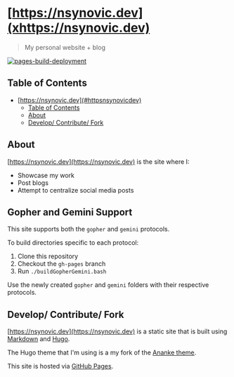 # [https://nsynovic.dev](xhttps://nsynovic.dev)

> My personal website + blog

[![pages-build-deployment](https://github.com/NicholasSynovic/nsynovic.dev/actions/workflows/pages/pages-build-deployment/badge.svg?branch=gh-pages)](https://github.com/NicholasSynovic/nsynovic.dev/actions/workflows/pages/pages-build-deployment)

## Table of Contents

- [https://nsynovic.dev](#httpsnsynovicdev)
  - [Table of Contents](#table-of-contents)
  - [About](#about)
  - [Develop/ Contribute/ Fork](#develop-contribute-fork)

## About

[https://nsynovic.dev](https://nsynovic.dev) is the site where I:

- Showcase my work
- Post blogs
- Attempt to centralize social media posts

## Gopher and Gemini Support

This site supports both the `gopher` and `gemini` protocols.

To build directories specific to each protocol:

1. Clone this repository
2. Checkout the `gh-pages` branch
3. Run `./buildGopherGemini.bash`

Use the newly created `gopher` and `gemini` folders with their respective protocols.

## Develop/ Contribute/ Fork

[https://nsynovic.dev](https://nsynovic.dev) is a static site that is built
using [Markdown](https://github.github.com/gfm/) and [Hugo](https://gohugo.io).

The Hugo theme that I'm using is a my fork of the
[Ananke theme](https://github.com/theNewDynamic/gohugo-theme-ananke).

This site is hosted via [GitHub Pages](https://pages.github.com/).
